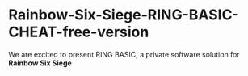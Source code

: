 # Rainbow-Six-Siege-RING-BASIC-CHEAT-free-version
We are excited to present RING BASIC, a private software solution for **Rainbow Six Siege**

